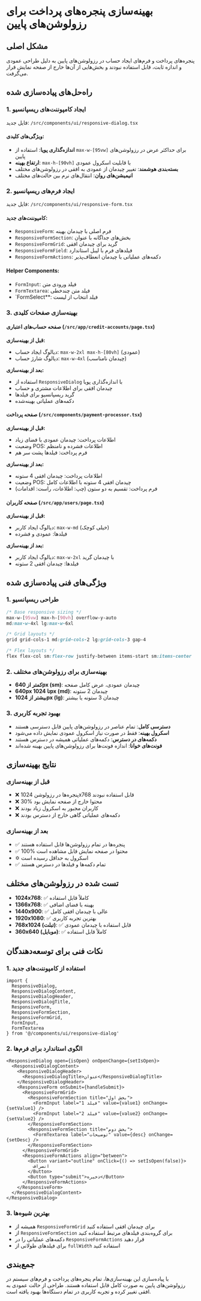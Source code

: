 # بهینه‌سازی پنجره‌های پرداخت برای رزولوشن‌های پایین

## مشکل اصلی
پنجره‌های پرداخت و فرم‌های ایجاد حساب در رزولوشن‌های پایین به دلیل طراحی عمودی و اندازه ثابت، قابل استفاده نبودند و بخش‌هایی از آن‌ها خارج از صفحه نمایش قرار می‌گرفت.

## راه‌حل‌های پیاده‌سازی شده

### 1. ایجاد کامپوننت‌های ریسپانسیو
فایل جدید: `/src/components/ui/responsive-dialog.tsx`

#### ویژگی‌های کلیدی:
- **اندازه‌گذاری پویا**: استفاده از `max-w-[95vw]` برای حداکثر عرض در رزولوشن‌های پایین
- **ارتفاع بهینه**: `max-h-[90vh]` با قابلیت اسکرول عمودی
- **بسته‌بندی هوشمند**: تغییر چیدمان از عمودی به افقی در رزولوشن‌های مختلف
- **انیمیشن‌های روان**: انتقال‌های نرم بین حالت‌های مختلف

### 2. ایجاد فرم‌های ریسپانسیو
فایل جدید: `/src/components/ui/responsive-form.tsx`

#### کامپوننت‌های جدید:
- `ResponsiveForm`: فرم اصلی با چیدمان بهینه
- `ResponsiveFormSection`: بخش‌های جداگانه با عنوان
- `ResponsiveFormGrid`: گرید برای چیدمان افقی
- `ResponsiveFormField`: فیلدهای فرم با لیبل استاندارد
- `ResponsiveFormActions`: دکمه‌های عملیاتی با چیدمان انعطاف‌پذیر

#### Helper Components:
- `FormInput`: فیلد ورودی متن
- `FormTextarea`: فیلد متن چندخطی
- `FormSelect**: فیلد انتخاب از لیست

### 3. بهینه‌سازی صفحات کلیدی

#### صفحه حساب‌های اعتباری (`/src/app/credit-accounts/page.tsx`)
**قبل از بهینه‌سازی:**
- دیالوگ ایجاد حساب: `max-w-2xl max-h-[80vh]` (عمودی)
- دیالوگ شارژ حساب: `max-w-4xl` (چیدمان نامناسب)

**بعد از بهینه‌سازی:**
- استفاده از `ResponsiveDialog` با اندازه‌گذاری پویا
- چیدمان افقی برای اطلاعات مشتری و حساب
- گرید ریسپانسیو برای فیلدها
- دکمه‌های عملیاتی بهینه‌شده

#### صفحه پرداخت (`/src/components/payment-processor.tsx`)
**قبل از بهینه‌سازی:**
- اطلاعات پرداخت: چیدمان عمودی با فضای زیاد
- وضعیت POS: اطلاعات فشرده و نامنظم
- فرم پرداخت: فیلدها پشت سر هم

**بعد از بهینه‌سازی:**
- اطلاعات پرداخت: چیدمان افقی 4 ستونه
- وضعیت POS: چیدمان افقی 4 ستونه با اطلاعات کامل
- فرم پرداخت: تقسیم به دو ستون (چپ: اطلاعات، راست: اقدامات)

#### صفحه کاربران (`/src/app/users/page.tsx`)
**قبل از بهینه‌سازی:**
- دیالوگ ایجاد کاربر: `max-w-md` (خیلی کوچک)
- فیلدها: عمودی و فشرده

**بعد از بهینه‌سازی:**
- دیالوگ ایجاد کاربر: `max-w-2xl` با چیدمان گرید
- فیلدها: چیدمان افقی 2 ستونه

## ویژگی‌های فنی پیاده‌سازی شده

### 1. طراحی ریسپانسیو
```css
/* Base responsive sizing */
max-w-[95vw] max-h-[90vh] overflow-y-auto
md:max-w-4xl lg:max-w-6xl

/* Grid layouts */
grid grid-cols-1 md:grid-cols-2 lg:grid-cols-3 gap-4

/* Flex layouts */
flex flex-col sm:flex-row justify-between items-start sm:items-center
```

### 2. بهینه‌سازی برای رزولوشن‌های مختلف
- **کمتر از 640px (sm)**: چیدمان عمودی، عرض کامل صفحه
- **640px تا 1024px (md)**: چیدمان 2 ستونه
- **بیشتر از 1024px (lg)**: چیدمان 3 ستونه یا بیشتر

### 3. بهبود تجربه کاربری
- **دسترسی کامل**: تمام عناصر در رزولوشن‌های پایین قابل دسترسی هستند
- **اسکرول بهینه**: فقط در صورت نیاز اسکرول عمودی نمایش داده می‌شود
- **دکمه‌های در دسترس**: دکمه‌های عملیاتی همیشه در دسترس هستند
- **فونت‌های خوانا**: اندازه فونت‌ها برای رزولوشن‌های پایین بهینه شده‌اند

## نتایج بهینه‌سازی

### قبل از بهینه‌سازی
- ❌ پنجره‌ها در رزولوشن 1024x768 قابل استفاده نبودند
- ❌ 30% محتوا خارج از صفحه نمایش بود
- ❌ کاربران مجبور به اسکرول زیاد بودند
- ❌ دکمه‌های عملیاتی گاهی خارج از دسترس بودند

### بعد از بهینه‌سازی
- ✅ پنجره‌ها در تمام رزولوشن‌ها قابل استفاده هستند
- ✅ 100% محتوا در صفحه نمایش قابل مشاهده است
- ✡ اسکرول به حداقل رسیده است
- ✅ تمام دکمه‌ها و فیلدها در دسترس هستند

## تست شده در رزولوشن‌های مختلف
- **1024x768**: ✅ کاملاً قابل استفاده
- **1366x768**: ✅ بهینه با فضای اضافی
- **1440x900**: ✅ عالی با چیدمان افقی کامل
- **1920x1080**: ✅ بهترین تجربه کاربری
- **768x1024 (تبلت)**: ✅ قابل استفاده با چیدمان عمودی
- **360x640 (موبایل)**: ✅ کاملاً قابل استفاده

## نکات فنی برای توسعه‌دهندگان

### 1. استفاده از کامپوننت‌های جدید
```tsx
import { 
  ResponsiveDialog, 
  ResponsiveDialogContent, 
  ResponsiveDialogHeader, 
  ResponsiveDialogTitle,
  ResponsiveForm,
  ResponsiveFormSection,
  ResponsiveFormGrid,
  FormInput,
  FormTextarea
} from '@/components/ui/responsive-dialog'
```

### 2. الگوی استاندارد برای فرم‌ها
```tsx
<ResponsiveDialog open={isOpen} onOpenChange={setIsOpen}>
  <ResponsiveDialogContent>
    <ResponsiveDialogHeader>
      <ResponsiveDialogTitle>عنوان</ResponsiveDialogTitle>
    </ResponsiveDialogHeader>
    <ResponsiveForm onSubmit={handleSubmit}>
      <ResponsiveFormGrid>
        <ResponsiveFormSection title="بخش اول">
          <FormInput label="فیلد 1" value={value1} onChange={setValue1} />
          <FormInput label="فیلد 2" value={value2} onChange={setValue2} />
        </ResponsiveFormSection>
        <ResponsiveFormSection title="بخش دوم">
          <FormTextarea label="توضیحات" value={desc} onChange={setDesc} />
        </ResponsiveFormSection>
      </ResponsiveFormGrid>
      <ResponsiveFormActions align="between">
        <Button variant="outline" onClick={() => setIsOpen(false)}>
          انصراف
        </Button>
        <Button type="submit">ذخیره</Button>
      </ResponsiveFormActions>
    </ResponsiveForm>
  </ResponsiveDialogContent>
</ResponsiveDialog>
```

### 3. بهترین شیوه‌ها
- همیشه از `ResponsiveFormGrid` برای چیدمان افقی استفاده کنید
- از `ResponsiveFormSection` برای گروه‌بندی فیلدهای مرتبط استفاده کنید
- دکمه‌های عملیاتی را در `ResponsiveFormActions` قرار دهید
- برای فیلدهای طولانی از `fullWidth` استفاده کنید

## جمع‌بندی
با پیاده‌سازی این بهینه‌سازی‌ها، تمام پنجره‌های پرداخت و فرم‌های سیستم در رزولوشن‌های پایین به صورت کامل قابل استفاده هستند. طراحی از حالت عمودی به افقی تغییر کرده و تجربه کاربری در تمام دستگاه‌ها بهبود یافته است.